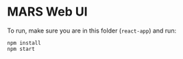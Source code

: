# MARS Web UI
To run, make sure you are in this folder (`react-app`) and run:
```shell
npm install
npm start
```